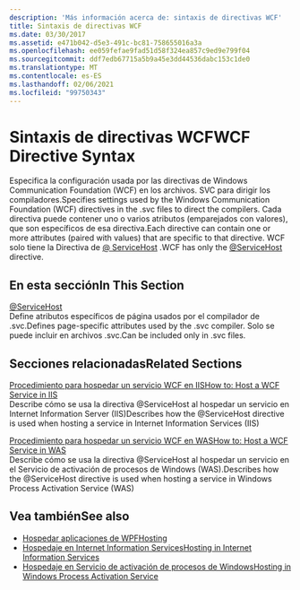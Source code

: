 ```yaml
---
description: 'Más información acerca de: sintaxis de directivas WCF'
title: Sintaxis de directivas WCF
ms.date: 03/30/2017
ms.assetid: e471b042-d5e3-491c-bc81-758655016a3a
ms.openlocfilehash: ee059fefae9fad51d58f324ea857c9ed9e799f04
ms.sourcegitcommit: ddf7edb67715a5b9a45e3dd44536dabc153c1de0
ms.translationtype: MT
ms.contentlocale: es-ES
ms.lasthandoff: 02/06/2021
ms.locfileid: "99750343"
---
```

# <a name="wcf-directive-syntax"></a><span data-ttu-id="a851e-103">Sintaxis de directivas WCF</span><span class="sxs-lookup"><span data-stu-id="a851e-103">WCF Directive Syntax</span></span>

<span data-ttu-id="a851e-104">Especifica la configuración usada por las directivas de Windows Communication Foundation (WCF) en los archivos. SVC para dirigir los compiladores.</span><span class="sxs-lookup"><span data-stu-id="a851e-104">Specifies settings used by the Windows Communication Foundation (WCF) directives in the .svc files to direct the compilers.</span></span> <span data-ttu-id="a851e-105">Cada directiva puede contener uno o varios atributos (emparejados con valores), que son específicos de esa directiva.</span><span class="sxs-lookup"><span data-stu-id="a851e-105">Each directive can contain one or more attributes (paired with values) that are specific to that directive.</span></span> <span data-ttu-id="a851e-106">WCF solo tiene la Directiva de [ \@ ServiceHost](servicehost.md) .</span><span class="sxs-lookup"><span data-stu-id="a851e-106">WCF has only the [\@ServiceHost](servicehost.md) directive.</span></span>  
  
## <a name="in-this-section"></a><span data-ttu-id="a851e-107">En esta sección</span><span class="sxs-lookup"><span data-stu-id="a851e-107">In This Section</span></span>  

 [@ServiceHost](servicehost.md)  
 <span data-ttu-id="a851e-108">Define atributos específicos de página usados por el compilador de .svc.</span><span class="sxs-lookup"><span data-stu-id="a851e-108">Defines page-specific attributes used by the .svc compiler.</span></span> <span data-ttu-id="a851e-109">Solo se puede incluir en archivos .svc.</span><span class="sxs-lookup"><span data-stu-id="a851e-109">Can be included only in .svc files.</span></span>  
  
## <a name="related-sections"></a><span data-ttu-id="a851e-110">Secciones relacionadas</span><span class="sxs-lookup"><span data-stu-id="a851e-110">Related Sections</span></span>  

 [<span data-ttu-id="a851e-111">Procedimiento para hospedar un servicio WCF en IIS</span><span class="sxs-lookup"><span data-stu-id="a851e-111">How to: Host a WCF Service in IIS</span></span>](../../../wcf/feature-details/how-to-host-a-wcf-service-in-iis.md)  
 <span data-ttu-id="a851e-112">Describe cómo se usa la directiva @ServiceHost al hospedar un servicio en Internet Information Server (IIS)</span><span class="sxs-lookup"><span data-stu-id="a851e-112">Describes how the @ServiceHost directive is used when hosting a service in Internet Information Services (IIS)</span></span>  
  
 [<span data-ttu-id="a851e-113">Procedimiento para hospedar un servicio WCF en WAS</span><span class="sxs-lookup"><span data-stu-id="a851e-113">How to: Host a WCF Service in WAS</span></span>](../../../wcf/feature-details/how-to-host-a-wcf-service-in-was.md)  
 <span data-ttu-id="a851e-114">Describe cómo se usa la directiva @ServiceHost al hospedar un servicio en el Servicio de activación de procesos de Windows (WAS).</span><span class="sxs-lookup"><span data-stu-id="a851e-114">Describes how the @ServiceHost directive is used when hosting a service in Windows Process Activation Service (WAS)</span></span>  
  
## <a name="see-also"></a><span data-ttu-id="a851e-115">Vea también</span><span class="sxs-lookup"><span data-stu-id="a851e-115">See also</span></span>

- [<span data-ttu-id="a851e-116">Hospedar aplicaciones de WPF</span><span class="sxs-lookup"><span data-stu-id="a851e-116">Hosting</span></span>](../../../wcf/feature-details/hosting.md)
- [<span data-ttu-id="a851e-117">Hospedaje en Internet Information Services</span><span class="sxs-lookup"><span data-stu-id="a851e-117">Hosting in Internet Information Services</span></span>](../../../wcf/feature-details/hosting-in-internet-information-services.md)
- [<span data-ttu-id="a851e-118">Hospedaje en Servicio de activación de procesos de Windows</span><span class="sxs-lookup"><span data-stu-id="a851e-118">Hosting in Windows Process Activation Service</span></span>](../../../wcf/feature-details/hosting-in-windows-process-activation-service.md)
